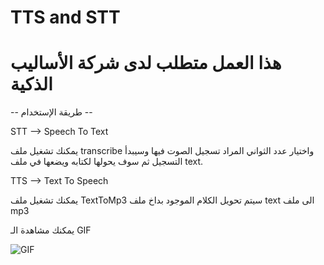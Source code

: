 # TTS and STT
 
# هذا العمل متطلب لدى شركة الأساليب الذكية


-- طريقة الإستخدام --

STT --> Speech To Text


يمكنك تشغيل ملف transcribe واختيار عدد الثواني المراد تسجيل الصوت فيها وسيبدأ التسجيل ثم سوف يحولها لكتابه ويضعها في ملف text.


TTS -->   Text To Speech


يمكنك تشغيل ملف TextToMp3 سيتم تحويل الكلام الموجود بداخ ملف text  الى ملف mp3 


يمكنك مشاهدة الـ GIF

![GIF](https://user-images.githubusercontent.com/78684031/124650359-5100b080-dea2-11eb-9056-ef89cce73791.gif)
